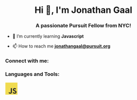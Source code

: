 <h1 align="center">Hi 👋, I'm Jonathan Gaal</h1>
<h3 align="center">A passionate Pursuit Fellow from NYC!</h3>

- 🌱 I’m currently learning **Javascript**

- 📫 How to reach me **jonathangaal@pursuit.org**

<h3 align="left">Connect with me:</h3>
<p align="left">
</p>

<h3 align="left">Languages and Tools:</h3>
<p align="left"> <a href="https://developer.mozilla.org/en-US/docs/Web/JavaScript" target="_blank" rel="noreferrer"> <img src="https://raw.githubusercontent.com/devicons/devicon/master/icons/javascript/javascript-original.svg" alt="javascript" width="40" height="40"/> </a> </p>
